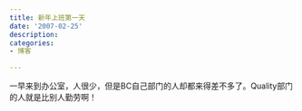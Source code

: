 ```yaml
---
title: 新年上班第一天
date: '2007-02-25'
description:
categories:
- 博客

---
```

一早来到办公室，人很少，但是BC自己部门的人却都来得差不多了。Quality部门的人就是比别人勤劳啊！